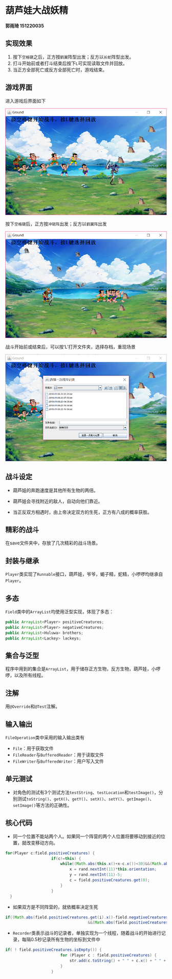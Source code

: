 # 葫芦娃大战妖精

**郭雨琦 151220035**


## 实现效果

1. 按下`空格键`之后，正方按`鹤翼`阵型出发；反方以`长蛇`阵型出发。
2. 打斗开始前或者打斗结束后按下`L`可实现读取文件并回放。
3. 当正方全部死亡或反方全部死亡时，游戏结束。


## 游戏界面

进入游戏后界面如下

<img src="screenshoots/初始.png" width="600">

按下`空格键`后，正方按`冲轭阵`出发；反方以`鹤翼阵`出发

<img src="screenshoots/战斗.png" width="600">

战斗开始前或结束后，可以按‘L’打开文件夹，选择存档，重现场景

<img src="screenshoots/文件.png" width="600">



## 战斗设定

* 葫芦娃的奔跑速度是其他所有生物的两倍。

* 葫芦娃会寻找附近的敌人，自动向他们靠近。

* 当正反双方相遇时，由上帝决定双方的生死，正方有八成的概率获胜。



## 精彩的战斗

在save文件夹中，存放了几次精彩的战斗场景。




## 封装与继承

`Player`类实现了`Runnable`接口，葫芦娃，爷爷，蝎子精，蛇精，小啰啰均继承自`Player`。



## 多态

`Field`类中的`ArrayList`均使用泛型实现，体现了多态：

```java
public ArrayList<Player> positiveCreatures;
public ArrayList<Player> negativeCreatures;
public ArrayList<Huluwa> brothers;
public ArrayList<Lackey> lackeys;
```





## 集合与泛型

程序中用到的集合是`ArrayList`，用于储存正方生物，反方生物，葫芦娃，小啰啰，以及所有线程。




## 注解

用`@Override`和`@Test`注解。



## 输入输出

`FileOperation`类中采用的输入输出类有

* `File`：用于获取文件
* `FileReader`与`BufferedReader`：用于读取文件
* `FileWriter`与`BufferedWriter`：用户写入文件





## 单元测试

* 对角色的测试有3个测试方法`testString`、`testLocation`和`testImage()`，分别测试`toString()`、`getX()`、`getY()`、`setX()`、`setY()`、`getImage()`、`setImage()`等方法的正确性。




## 核心代码

* 同一个位置不能站两个人。如果同一个阵营的两个人位置将要移动到接近的位置，就改变移动方向。
```java
for(Player c:field.positiveCreatures) {
    				if(c!=this) {
        				while((Math.abs(this.x()+x-c.x())<30)&&(Math.abs(this.y()+y-c.y())<30)) {
        					x = rand.nextInt(11)*this.orientation;
        					y = rand.nextInt(11)-5;
        					c = field.positiveCreatures.get(0);
        				}
    				}
  }
```


* 如果双方是不同阵营的，就依概率决定生死
```java
if((Math.abs(field.positiveCreatures.get(i).x()-field.negativeCreatures.get(j).x())<30) 
        							&&(Math.abs(field.positiveCreatures.get(i).y()-field.negativeCreatures.get(j).y())<3)) 
```


* `Recorder`类表示战斗的记录者，单独实现为一个线程，随着战斗的开始进行记录，每隔0.5秒记录所有生物的坐标到文件中
```java
if( ! field.positiveCreatures.isEmpty()) {
		                for (Player c : field.positiveCreatures) {
		                    str.add(c.toString() + " " + c.x() + " " + c.y() + " " + c.isAlive);
		                }
		            }
```
